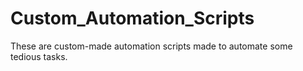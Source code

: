 # Custom_Automation_Scripts
These are custom-made automation scripts made to automate some tedious tasks.
